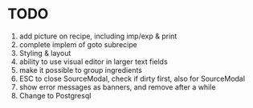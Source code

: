 # TODO

1. add picture on recipe, including imp/exp & print
3. complete implem of goto subrecipe
2. Styling & layout
4. ability to use visual editor in larger text fields
5. make it possible to group ingredients
6. ESC to close SourceModal, check if dirty first, also for SourceModal
7. show error messages as banners, and remove after a while
8. Change to Postgresql
